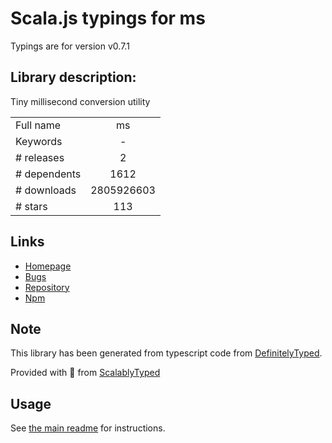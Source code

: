 
# Scala.js typings for ms

Typings are for version v0.7.1

## Library description:
Tiny millisecond conversion utility

|                    |                 |
| ------------------ | :-------------: |
| Full name          | ms |
| Keywords           | - |
| # releases         | 2 |
| # dependents       | 1612 |
| # downloads        | 2805926603 |
| # stars            | 113 |

## Links
- [Homepage](https://github.com/vercel/ms#readme)
- [Bugs](https://github.com/vercel/ms/issues)
- [Repository](https://github.com/vercel/ms)
- [Npm](https://www.npmjs.com/package/ms)
    


## Note
This library has been generated from typescript code from [DefinitelyTyped](https://definitelytyped.org).

Provided with :purple_heart: from [ScalablyTyped](https://github.com/oyvindberg/ScalablyTyped)

## Usage
See [the main readme](../../readme.md) for instructions.


